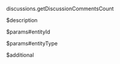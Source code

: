 discussions.getDiscussionCommentsCount

$description


$params#entityId


$params#entityType


$additional
